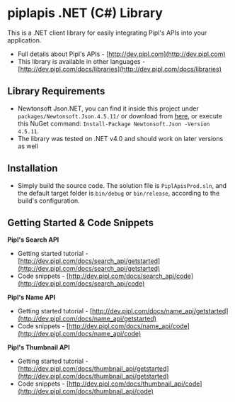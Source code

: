 piplapis .NET (C#) Library
===========================

This is a .NET client library for easily integrating Pipl's APIs into your application.

* Full details about Pipl's APIs - [http://dev.pipl.com](http://dev.pipl.com)  
* This library is available in other languages - [http://dev.pipl.com/docs/libraries](http://dev.pipl.com/docs/libraries)

Library Requirements
--------------------

* Newtonsoft Json.NET, you can find it inside this project under `packages/Newtonsoft.Json.4.5.11/` or download from [here](http://json.codeplex.com/releases/view/97986), or execute this NuGet command: `Install-Package Newtonsoft.Json -Version 4.5.11`.
* The library was tested on .NET v4.0 and should work on later versions as well

Installation
------------

* Simply build the source code. The solution file is `PiplApisProd.sln`, and the default target folder is `bin/debug` or `bin/release`, according to the build's configuration.

Getting Started & Code Snippets
-------------------------------

**Pipl's Search API**
* Getting started tutorial - [http://dev.pipl.com/docs/search_api/getstarted](http://dev.pipl.com/docs/search_api/getstarted)  
* Code snippets - [http://dev.pipl.com/docs/search_api/code](http://dev.pipl.com/docs/search_api/code)  

**Pipl's Name API**
* Getting started tutorial - [http://dev.pipl.com/docs/name_api/getstarted](http://dev.pipl.com/docs/name_api/getstarted)  
* Code snippets - [http://dev.pipl.com/docs/name_api/code](http://dev.pipl.com/docs/name_api/code)  

**Pipl's Thumbnail API**
* Getting started tutorial - [http://dev.pipl.com/docs/thumbnail_api/getstarted](http://dev.pipl.com/docs/thumbnail_api/getstarted)  
* Code snippets - [http://dev.pipl.com/docs/thumbnail_api/code](http://dev.pipl.com/docs/thumbnail_api/code)  

